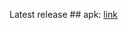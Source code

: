 Latest release ## apk: [link](https://github.com/arichmanta/intolerance_release/releases/download/check/intol.apk)
